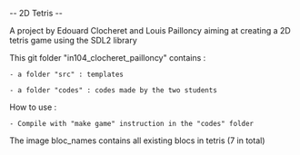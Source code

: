 
-- 2D Tetris --

A project by Edouard Clocheret and Louis Pailloncy aiming at creating a 2D tetris game using the SDL2 library


This git folder "in104_clocheret_pailloncy" contains :

    - a folder "src" : templates

    - a folder "codes" : codes made by the two students

How to use : 

    - Compile with "make game" instruction in the "codes" folder

The image bloc_names contains all existing blocs in tetris (7 in total)


